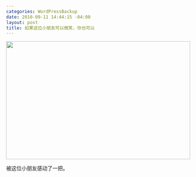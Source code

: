 ```yaml
--- 
categories: WordPressBackup
date: 2010-09-11 14:44:15 -04:00
layout: post
title: 如果这位小朋友可以微笑，你也可以
---
```

<a href="http://imgur.com/mzhnf"><img class="alignnone size-medium wp-image-3901" title="smilekid" src="http://lh4.ggpht.com/_JkjZvHYNoXw/TJ47WSMQeKI/AAAAAAABGEw/u8dX-31z12o/s800/smilekid.jpg" alt="" width="500" height="322" /></a>

被这位小朋友感动了一把。
